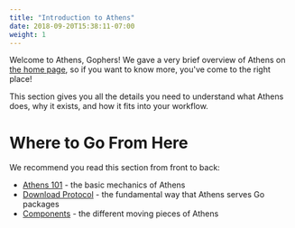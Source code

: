 ```yaml
---
title: "Introduction to Athens"
date: 2018-09-20T15:38:11-07:00
weight: 1
---
```


Welcome to Athens, Gophers! We gave a very brief overview of Athens on [the home page](/), so if you want to know more, you've come to the right place!

This section gives you all the details you need to understand what Athens does, why it exists, and how it fits into your workflow.

# Where to Go From Here

We recommend you read this section from front to back:

- [Athens 101](./first-content) - the basic mechanics of Athens
- [Download Protocol](./protocol) - the fundamental way that Athens serves Go packages
- [Components](./components) - the different moving pieces of Athens
